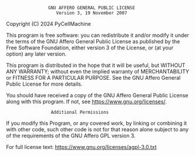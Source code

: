                     GNU AFFERO GENERAL PUBLIC LICENSE
                       Version 3, 19 November 2007

Copyright (C) 2024 PyCellMachine

This program is free software: you can redistribute it and/or modify
it under the terms of the GNU Affero General Public License as published by
the Free Software Foundation, either version 3 of the License, or
(at your option) any later version.

This program is distributed in the hope that it will be useful,
but WITHOUT ANY WARRANTY; without even the implied warranty of
MERCHANTABILITY or FITNESS FOR A PARTICULAR PURPOSE.  See the
GNU Affero General Public License for more details.

You should have received a copy of the GNU Affero General Public License
along with this program.  If not, see <https://www.gnu.org/licenses/>.

                     Additional Permissions

If you modify this Program, or any covered work, by linking or combining 
it with other code, such other code is not for that reason alone subject 
to any of the requirements of the GNU Affero GPL version 3.

For full license text: https://www.gnu.org/licenses/agpl-3.0.txt
